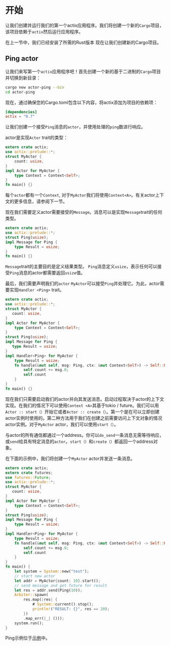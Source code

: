 # 开始

让我们创建并运行我们的第一个actix应用程序。我们将创建一个新的`Cargo`项目，该项目依赖于`actix`然后运行应用程序。

在上一节中，我们已经安装了所需的Rust版本 现在让我们创建新的Cargo项目。

## Ping actor

让我们来写第一个`actix`应用程序吧！首先创建一个新的基于二进制的`Cargo`项目并切换到新目录：

```bash
cargo new actor-ping --bin
cd actor-ping
```

现在，通过确保您的Cargo.toml包含以下内容，将actix添加为项目的依赖项：

```toml
[dependencies]
actix = "0.7"
```

让我们创建一个接受`Ping`消息的`actor`，并使用处理的`ping`数进行响应。

actor是实现`Actor` trait的类型：

```rust
extern crate actix;
use actix::prelude::*;
struct MyActor {
    count: usize,
}
impl Actor for MyActor {
    type Context = Context<Self>;
}
fn main() {}
```

每个`actor`都有一个`Context`, 对于`MyActor`我们将使用`Context<A>`。有关actor上下文的更多信息，请参阅下一节。

现在我们需要定义actor需要接受的`Message`。消息可以是实现`Message`trait的任何类型。

```rust
extern crate actix;
use actix::prelude::*;
struct Ping(usize);
impl Message for Ping {
    type Result = usize;
}
fn main() {}
```

`Message`trait的主要目的是定义结果类型。 `Ping`消息定义`usize`，表示任何可以接受`Ping`消息的actor都需要返回`usize`值。

最后，我们需要声明我们的`actor` `MyActor`可以接受`Ping`并处理它。为此，actor需要实现`Handler <Ping>` trait。

```rust
extern crate actix;
use actix::prelude::*;
struct MyActor {
   count: usize,
}
impl Actor for MyActor {
    type Context = Context<Self>;
}
struct Ping(usize);
impl Message for Ping {
   type Result = usize;
}
impl Handler<Ping> for MyActor {
    type Result = usize;
    fn handle(&mut self, msg: Ping, ctx: &mut Context<Self>) -> Self::Result {
        self.count += msg.0;
        self.count
    }
}
fn main() {}
```

现在我们只需要启动我们的actor并向其发送消息。启动过程取决于actor的上下文实现。在我们的情况下可以使用`Context <A>`其基于tokio / future。我们可以用`Actor :: start（）`开始它或者`Actor :: create（）`。第一个是在可以立即创建actor实例时使用的。第二种方法用于我们在创建之前需要访问上下文对象的情况actor实例。对于`MyActor` actor，我们可以使用`start（）`。

与actor的所有通信都通过一个address。你可以`do_send`一条消息无需等待响应，或`send`给具有特定消息的`actor`。`start（）`和`create（）`都返回一个address对象。

在下面的示例中，我们将创建一个`MyActor` actor并发送一条消息。

```rust
extern crate actix;
extern crate futures;
use futures::Future;
use actix::prelude::*;
struct MyActor {
   count: usize,
}
impl Actor for MyActor {
    type Context = Context<Self>;
}
struct Ping(usize);
impl Message for Ping {
    type Result = usize;
}
impl Handler<Ping> for MyActor {
    type Result = usize;
    fn handle(&mut self, msg: Ping, ctx: &mut Context<Self>) -> Self::Result {
        self.count += msg.0;
        self.count
    }
}
fn main() {
    let system = System::new("test");
    // start new actor
    let addr = MyActor{count: 10}.start();
    // send message and get future for result
    let res = addr.send(Ping(10));
    Arbiter::spawn(
        res.map(|res| {
            # System::current().stop();
            println!("RESULT: {}", res == 20);
        })
        .map_err(|_| ()));
    system.run();
}
```

Ping示例位于[示例](https://github.com/actix/actix/tree/master/examples/)中。